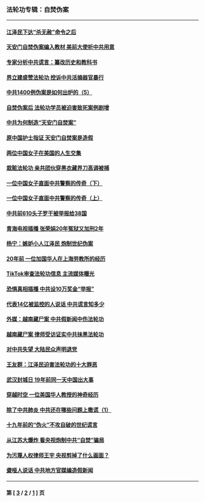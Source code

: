 ### 法轮功专辑：自焚伪案
---
#### [江泽民下达“杀无赦”命令之后](../../pages/nf5562/n13878084.md?02180430) 
#### [天安门自焚伪案编入教材 美前大使析中共用意](../../pages/nf5562/n13791932.md?02180430) 
#### [专家分析中共谎言：纂改历史和教科书](../../pages/nf5562/n13781542.md?02180430) 
#### [界立建盛赞法轮功 控诉中共活摘器官暴行](../../pages/nf5562/n13781971.md?02180430) 
#### [中共1400例伪案是如何出炉的（5）](../../pages/nf5562/n13226831.md?02180430) 
#### [自焚伪案后 法轮功学员被迫害致死案例剧增](../../pages/nf5562/n13190600.md?02180430) 
#### [中共为何制造“天安门自焚案”](../../pages/nf5562/n13183270.md?02180430) 
#### [原中国护士指证 天安门自焚案是造假](../../pages/nf5562/n13172289.md?02180430) 
#### [两位中国女子在美国的人生交集](../../pages/nf5562/n13156138.md?02180430) 
#### [栽赃法轮功 亲共团伙穿黑衣藏界刀高调被捕](../../pages/nf5562/n13073780.md?02180430) 
#### [一位中国女子直面中共警察的传奇（下）](../../pages/nf5562/n12989706.md?02180430) 
#### [一位中国女子直面中共警察的传奇（上）](../../pages/nf5562/n12985072.md?02180430) 
#### [中共前610头子罗干被举报给38国](../../pages/nf5562/n12975419.md?02180430) 
#### [青海电视插播 张荣娟20年冤狱又加刑2年](../../pages/nf5562/n12738166.md?02180430) 
#### [杨宁：嫉妒小人江泽民 炮制世纪伪案](../../pages/nf5562/n12724108.md?02180430) 
#### [20年前 一位加国华人在上海劳教所的经历](../../pages/nf5562/n12707932.md?02180430) 
#### [TikTok审查法轮功信息 主流媒体曝光](../../pages/nf5562/n12362336.md?02180430) 
#### [恐惧真相插播 中共设10万奖金“举报”](../../pages/nf5562/n12306396.md?02180430) 
#### [代表14亿被监控的人说话 中共谎言知多少](../../pages/nf5562/n12297484.md?02180430) 
#### [外媒：越南藏尸案 中共假新闻中伤法轮功](../../pages/nf5562/n12264411.md?02180430) 
#### [越南藏尸案 律师受访证实中共抹黑法轮功](../../pages/nf5562/n12261878.md?02180430) 
#### [对中共失望 大陆民众声明退党](../../pages/nf5562/n12187315.md?02180430) 
#### [王友群：江泽民迫害法轮功的十大罪恶](../../pages/nf5562/n12169074.md?02180430) 
#### [武汉封城日 19年前同一天中国出大事](../../pages/nf5562/n12150901.md?02180430) 
#### [穿越时空  一位美国华人教授的神奇经历](../../pages/nf5562/n12097460.md?02180430) 
#### [除了中共肺炎 中共还在哪些问题上撒谎（1）](../../pages/nf5562/n11955770.md?02180430) 
#### [十九年前的“伪火”不攻自破的世纪谎言](../../pages/nf5562/n11813238.md?02180430) 
#### [从江苏大爆炸 看央视炮制中共“自焚”骗局](../../pages/nf5562/n11140275.md?02180430) 
#### [为污蔑人权律师王宇 央视剪掉了什么画面？](../../pages/nf5562/n11130142.md?02180430) 
#### [聋哑人说话 中共地方官媒编造假新闻](../../pages/nf5562/n11006067.md?02180430) 

---
#### 第 [ [3](./3.md?02180430) / [2](./2.md?02180430) / [1](./1.md?02180430) ] 页
